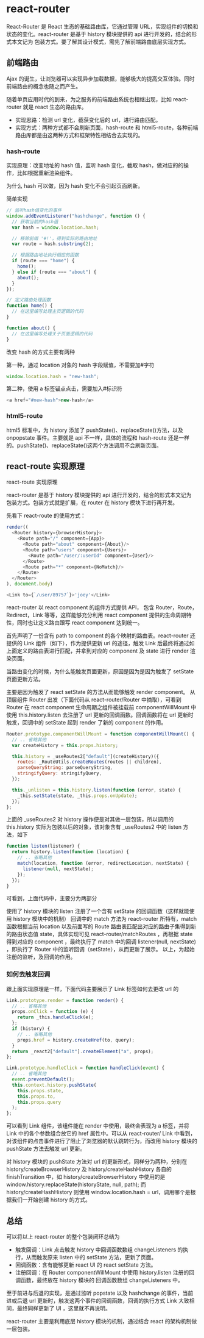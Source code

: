 # react-router

React-Router 是 React 生态的基础路由库，它通过管理 URL，实现组件的切换和状态的变化。react-router 是基于 history 模块提供的 api 进行开发的，结合的形式本文记为 包装方式。要了解其设计模式，需先了解前端路由底层实现方式。

## 前端路由

Ajax 的诞生，让浏览器可以实现异步加载数据，能够极大的提高交互体验。同时前端路由的概念也随之而产生。

随着单页应用时代的到来，为之服务的前端路由系统也相继出现，比如 react-router 就是 react 生态的路由库。

- 实现思路：检测 url 变化，截获变化后的 url，进行路由匹配。
- 实现方式：两种方式都不会刷新页面，hash-route 和 html5-route，各种前端路由库都是由这两种方式和框架特性相结合去实现的。

### hash-route

实现原理：改变地址的 hash 值，监听 hash 变化，截取 hash，做对应的的操作，比如根据重新渲染组件。

为什么 hash 可以做，因为 hash 变化不会引起页面刷新。

简单实现

```js
// 监听hash值变化的事件
window.addEventListener("hashchange", function () {
  // 获取当前的hash值
  var hash = window.location.hash;

  // 移除前缀 '#!'，得到实际的路由地址
  var route = hash.substring(2);

  // 根据路由地址执行相应的函数
  if (route === "home") {
    home();
  } else if (route === "about") {
    about();
  }
});

// 定义路由处理函数
function home() {
  // 在这里编写处理主页逻辑的代码
}

function about() {
  // 在这里编写处理关于页面逻辑的代码
}
```

改变 hash 的方式主要有两种

第一种，通过 location 对象的 hash 字段赋值，不需要加#字符

```js
window.location.hash = "new-hash";
```

第二种，使用 a 标签锚点点击，需要加入#标识符

```js
<a href="#new-hash">new-hash</a>
```

### html5-route

html5 标准中，为 history 添加了 pushState()、replaceState()方法，以及 onpopstate 事件。主要就是 api 不一样，具体的流程和 hash-route 还是一样的。pushState()、replaceState()这两个方法调用不会刷新页面。

## react-route 实现原理

react-route 实现原理

react-router 是基于 history 模块提供的 api 进行开发的，结合的形式本文记为 包装方式。包装方式就是扩展，在 router 在 history 模块下进行再开发。

先看下 react-route 的使用方式：

```js
render((
  <Router history={browserHistory}>
    <Route path="/" component={App}>
      <Route path="about" component={About}/>
      <Route path="users" component={Users}>
        <Route path="/user/:userId" component={User}/>
      </Route>
      <Route path="*" component={NoMatch}/>
    </Route>
  </Router>
), document.body)

<Link to={`/user/89757`}>'joey'</Link>
```

react-router 以 react component 的组件方式提供 API， 包含 Router，Route，Redirect，Link 等等，这样能够充分利用 react component 提供的生命周期特性，同时也让定义路由跟写 react component 达到统一。

首先声明了一份含有 path to component 的各个映射的路由表。react-router 还提供的 Link 组件（如下），作为提供更新 url 的途径，触发 Link 后最终将通过如上面定义的路由表进行匹配，并拿到对应的 component 及 state 进行 render 渲染页面。

当路由变化的时候，为什么能触发页面更新，原因是因为是因为触发了 setState 页面更新方法。

主要是因为触发了 react setState 的方法从而能够触发 render component。
从顶层组件 Router 出发（下面代码从 react-router/Router 中摘取），可看到 Router 在 react component 生命周期之组件被挂载前 componentWillMount 中使用 this.history.listen 去注册了 url 更新的回调函数。回调函数将在 url 更新时触发，回调中的 setState 起到 render 了新的 component 的作用。

```js
Router.prototype.componentWillMount = function componentWillMount() {
  // .. 省略其他
  var createHistory = this.props.history;

  this.history = _useRoutes2["default"](createHistory)({
    routes: _RouteUtils.createRoutes(routes || children),
    parseQueryString: parseQueryString,
    stringifyQuery: stringifyQuery,
  });

  this._unlisten = this.history.listen(function (error, state) {
    _this.setState(state, _this.props.onUpdate);
  });
};
```

上面的 \_useRoutes2 对 history 操作便是对其做一层包装，所以调用的 this.history 实际为包装以后的对象，该对象含有 \_useRoutes2 中的 listen 方法，如下

```js
function listen(listener) {
  return history.listen(function (location) {
    // .. 省略其他
    match(location, function (error, redirectLocation, nextState) {
      listener(null, nextState);
    });
  });
}
```

可看到，上面代码中，主要分为两部分

使用了 history 模块的 listen 注册了一个含有 setState 的回调函数（这样就能使用 history 模块中的机制）
回调中的 match 方法为 react-router 所特有，match 函数根据当前 location 以及前面写的 Route 路由表匹配出对应的路由子集得到新的路由状态值 state，具体实现可见 react-router/matchRoutes ，再根据 state 得到对应的 component ，最终执行了 match 中的回调 listener(null, nextState) ，即执行了 Router 中的监听回调（setState），从而更新了展示。
以上，为起始注册的监听，及回调的作用。

### 如何去触发回调

跟上面实现原理是一样，下面代码主要展示了 Link 标签如何去更改 url 的

```js
Link.prototype.render = function render() {
  // .. 省略其他
  props.onClick = function (e) {
    return _this.handleClick(e);
  };
  if (history) {
    // .. 省略其他
    props.href = history.createHref(to, query);
  }
  return _react2["default"].createElement("a", props);
};

Link.prototype.handleClick = function handleClick(event) {
  // .. 省略其他
  event.preventDefault();
  this.context.history.pushState(
    this.props.state,
    this.props.to,
    this.props.query
  );
};
```

可以看到 Link 组件，该组件能在 render 中使用，最终会表现为 a 标签，并将 Link 中的各个参数组合放它的 href 属性中。可以从 react-router/ Link 中看到，对该组件的点击事件进行了阻止了浏览器的默认跳转行为，而改用 history 模块的 pushState 方法去触发 url 更新。

对 history 模块的 pushState 方法对 url 的更新形式，同样分为两种，分别在 history/createBrowserHistory 及 history/createHashHistory 各自的 finishTransition 中，如 history/createBrowserHistory 中使用的是 window.history.replaceState(historyState, null, path); 而 history/createHashHistory 则使用 window.location.hash = url，调用哪个是根据我们一开始创建 history 的方式。

## 总结

可以将以上 react-router 的整个包装闭环总结为

- 触发回调：Link 点击触发 history 中回调函数数组 changeListeners 的执行，从而触发原来 listen 中的 setState 方法，更新了页面。
- 回调函数：含有能够更新 react UI 的 react setState 方法。
- 注册回调：在 Router componentWillMount 中使用 history.listen 注册的回调函数，最终放在 history 模块的 回调函数数组 changeListeners 中。

至于前进与后退的实现，是通过监听 popstate 以及 hashchange 的事件，当前进或后退 url 更新时，触发这两个事件的回调函数，回调的执行方式 Link 大致相同，最终同样更新了 UI ，这里就不再说明。

react-router 主要是利用底层 history 模块的机制，通过结合 react 的架构机制做一层包装。
